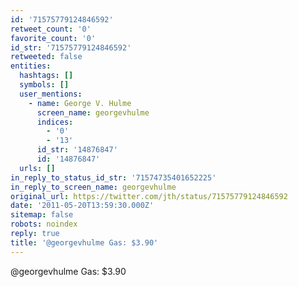 ```yaml
---
id: '71575779124846592'
retweet_count: '0'
favorite_count: '0'
id_str: '71575779124846592'
retweeted: false
entities:
  hashtags: []
  symbols: []
  user_mentions:
    - name: George V. Hulme
      screen_name: georgevhulme
      indices:
        - '0'
        - '13'
      id_str: '14876847'
      id: '14876847'
  urls: []
in_reply_to_status_id_str: '71574735401652225'
in_reply_to_screen_name: georgevhulme
original_url: https://twitter.com/jth/status/71575779124846592
date: '2011-05-20T13:59:30.000Z'
sitemap: false
robots: noindex
reply: true
title: '@georgevhulme Gas: $3.90'
---
```


@georgevhulme Gas: $3.90